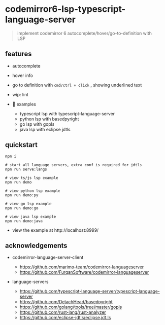 # codemirror6-lsp-typescript-language-server

> implement codemirror 6 autocomplete/hover/go-to-definition with LSP

## features

- autocomplete
- hover info
- go to definition with `cmd/ctrl + click` , showing underlined text
- wip: lint

- 🌰 examples
  - typescript lsp with typescript-language-server
  - python lsp with basedpyright
  - go lsp with gopls
  - java lsp with eclipse jdtls

## quickstart

```shell
npm i

# start all language servers, extra conf is required for jdtls
npm run serve:langs

# view ts/js lsp example
npm run demo

# view python lsp example
npm run demo:py

# view go lsp example
npm run demo:go

# view java lsp example
npm run demo:java
```

- view the example at http://localhost:8999/

## acknowledgements

- codemirror-language-server-client
  - https://github.com/marimo-team/codemirror-languageserver
  - https://github.com/FurqanSoftware/codemirror-languageserver

- language-servers
  - https://github.com/typescript-language-server/typescript-language-server
  - https://github.com/DetachHead/basedpyright
  - https://github.com/golang/tools/tree/master/gopls
  - https://github.com/rust-lang/rust-analyzer
  - https://github.com/eclipse-jdtls/eclipse.jdt.ls
